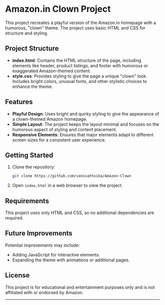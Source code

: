 # Amazon.in Clown Project

This project recreates a playful version of the Amazon.in homepage with a humorous, "clown" theme. The project uses basic HTML and CSS for structure and styling.

## Project Structure

- **index.html**: Contains the HTML structure of the page, including elements like header, product listings, and footer with humorous or exaggerated Amazon-themed content.
- **style.css**: Provides styling to give the page a unique "clown" look. Includes bright colors, unusual fonts, and other stylistic choices to enhance the theme.

## Features

- **Playful Design**: Uses bright and quirky styling to give the appearance of a clown-themed Amazon homepage.
- **Simple Layout**: The project keeps the layout minimal and focuses on the humorous aspect of styling and content placement.
- **Responsive Elements**: Ensures that major elements adapt to different screen sizes for a consistent user experience.

## Getting Started

1. Clone the repository:
   ```bash
   git clone https://github.com/vanisathvika/Amazon-Clown
   ```
2. Open `index.html` in a web browser to view the project.

## Requirements

This project uses only HTML and CSS, so no additional dependencies are required.

## Future Improvements

Potential improvements may include:
- Adding JavaScript for interactive elements.
- Expanding the theme with animations or additional pages.

## License

This project is for educational and entertainment purposes only and is not affiliated with or endorsed by Amazon.

---

